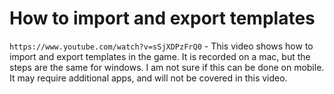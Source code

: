 # How to import and export templates
```https://www.youtube.com/watch?v=sSjXDPzFrQ0``` - This video shows how to import and export templates in the game. It is recorded on a mac, but the steps are the same for windows. I am not sure if this can be done on mobile. It may require additional apps, and will not be covered in this video.